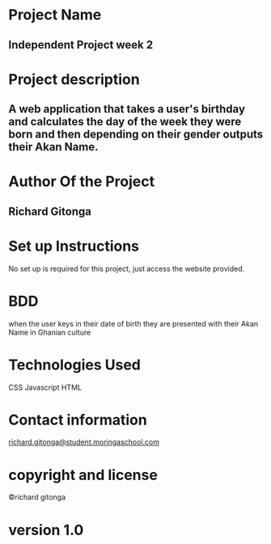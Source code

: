 # Project Name
Independent Project week 2
---
# Project description
A web application that takes a user's birthday and calculates the day of the week they were born and then depending on their gender outputs their Akan Name.
---
# Author Of the Project
Richard Gitonga
---
# Set up Instructions
No set up is required for this project, just access the website provided.

# BDD
when the user keys in their date of birth they are presented with their Akan Name in Ghanian culture

# Technologies Used
CSS
Javascript
HTML

# Contact information
richard.gitonga@student.moringaschool.com

# copyright and license
©richard gitonga

# version 1.0
